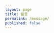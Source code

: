 ```yaml
---
layout: page
title: 留言
permalink: /message/
published: false
---
```


<link rel="stylesheet" href="/assets/css/style.css">

<script src="https://utteranc.es/client.js"
        repo="kfxiaoxia/kfxiaoxia.github.io"
        issue-term="pathname"
        label="kfxiaoxia.com"
        theme="github-light"
        crossorigin="anonymous"
        async>
</script>